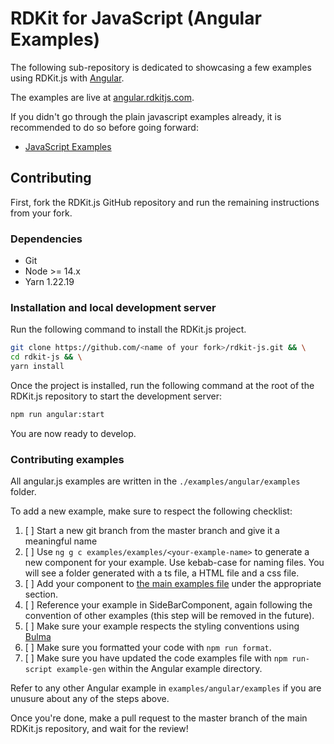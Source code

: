 # RDKit for JavaScript (Angular Examples)

The following sub-repository is dedicated to showcasing a few examples using RDKit.js with [Angular](https://angular.io/).

The examples are live at [angular.rdkitjs.com](https://angular.rdkitjs.com).

If you didn't go through the plain javascript examples already, it is recommended to do so before going forward:

- [JavaScript Examples](https://github.com/rdkit/rdkit-js/tree/master/examples/javascript)

## Contributing

First, fork the RDKit.js GitHub repository and run the remaining instructions from your fork.

### Dependencies

- Git
- Node >= 14.x
- Yarn 1.22.19

### Installation and local development server

Run the following command to install the RDKit.js project.

```bash
git clone https://github.com/<name of your fork>/rdkit-js.git && \
cd rdkit-js && \
yarn install
```

Once the project is installed, run the following command at the root of the RDKit.js repository to start the development server:

```bash
npm run angular:start
```

You are now ready to develop.

### Contributing examples

All angular.js examples are written in the `./examples/angular/examples` folder.

To add a new example, make sure to respect the following checklist:

1. [ ] Start a new git branch from the master branch and give it a meaningful name
2. [ ] Use `ng g c examples/examples/<your-example-name>` to generate a new component for your example. Use kebab-case for naming files. You will see a folder generated with a ts file, a HTML file and a css file.
3. [ ] Add your component to [the main examples file](/examples/angular/src/app/examples/examples.component.html) under the appropriate section.
4. [ ] Reference your example in SideBarComponent, again following the convention of other examples (this step will be removed in the future).
5. [ ] Make sure your example respects the styling conventions using [Bulma](https://bulma.io/)
6. [ ] Make sure you formatted your code with `npm run format`.
7. [ ] Make sure you have updated the code examples file with `npm run-script example-gen` within the Angular example directory.

Refer to any other Angular example in `examples/angular/examples` if you are unusure about any of the steps above.

Once you're done, make a pull request to the master branch of the main RDKit.js repository, and wait for the review!
